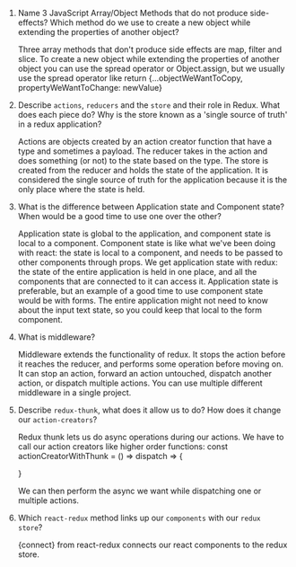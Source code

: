 1.  Name 3 JavaScript Array/Object Methods that do not produce side-effects? Which method do we use to create a new object while extending the properties of another object?

    Three array methods that don't produce side effects are map, filter and slice. To create a new object while extending the properties of another object you can use the spread operator or Object.assign, but we usually use the spread operator like
    return {...objectWeWantToCopy, propertyWeWantToChange: newValue}

1.  Describe `actions`, `reducers` and the `store` and their role in Redux. What does each piece do? Why is the store known as a 'single source of truth' in a redux application?

    Actions are objects created by an action creator function that have a type and sometimes a payload. The reducer takes in the action and does something (or not) to the state based on the type. The store is created from the reducer and holds the state of the application. It is considered the single source of truth for the application because it is the only place where the state is held.

1.  What is the difference between Application state and Component state? When would be a good time to use one over the other?

    Application state is global to the application, and component state is local to a component. Component state is like what we've been doing with react: the state is local to a component, and needs to be passed to other components through props. We get application state with redux: the state of the entire application is held in one place, and all the components that are connected to it can access it. Application state is preferable, but an example of a good time to use component state would be with forms. The entire application might not need to know about the input text state, so you could keep that local to the form component.

1.  What is middleware?

    Middleware extends the functionality of redux. It stops the action before it reaches the reducer, and performs some operation before moving on. It can stop an action, forward an action untouched, dispatch another action, or dispatch multiple actions. You can use multiple different middleware in a single project.

1.  Describe `redux-thunk`, what does it allow us to do? How does it change our `action-creators`?

    Redux thunk lets us do async operations during our actions. We have to call our action creators like higher order functions:
    const actionCreatorWithThunk = () => dispatch => {

    }

    We can then perform the async we want while dispatching one or multiple actions.

1.  Which `react-redux` method links up our `components` with our `redux store`?

    {connect} from react-redux connects our react components to the redux store.
